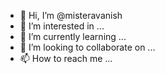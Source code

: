 - 👋 Hi, I’m @misteravanish
- 👀 I’m interested in ...
- 🌱 I’m currently learning ...
- 💞️ I’m looking to collaborate on ...
- 📫 How to reach me ...

<!---
misteravanish/misteravanish is a ✨ special ✨ repository because its `README.md` (this file) appears on your GitHub profile.
You can click the Preview link to take a look at your changes.
--->
